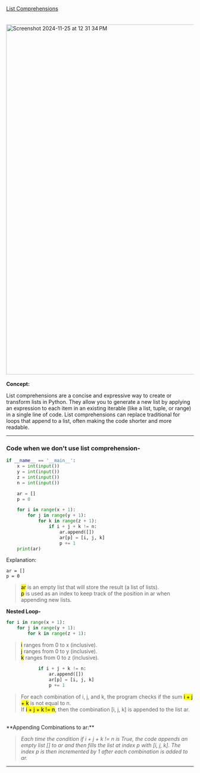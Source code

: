 [List Comprehensions](https://www.hackerrank.com/challenges/list-comprehensions/problem?isFullScreen=false)<br>
<br>
<br>
<img width="939" alt="Screenshot 2024-11-25 at 12 31 34 PM" src="https://github.com/user-attachments/assets/0b3af68d-fe9b-4b89-b43f-9028fd71b751">
<br>
<br>
**Concept:** <br>

List comprehensions are a concise and expressive way to create or transform lists in Python. They allow you to generate a new list by applying an expression to each item in an existing iterable (like a list, tuple, or range) in a single line of code. List comprehensions can replace traditional for loops that append to a list, often making the code shorter and more readable.

-------------------------------------------------
### Code when we don't use list comprehension-
```python
if __name__ == '__main__':
    x = int(input())
    y = int(input())
    z = int(input())
    n = int(input())

    ar = []
    p = 0

    for i in range(x + 1):
        for j in range(y + 1):
            for k in range(z + 1):
                if i + j + k != n:
                    ar.append([])
                    ar[p] = [i, j, k]
                    p += 1
    print(ar)
```
Explanation:<br>
```
ar = []
p = 0
```
><mark>ar</mark> is an empty list that will store the result (a list of lists).<br>
><mark>p</mark> is used as an index to keep track of the position in ar when appending new lists.<br>

**Nested Loop-** <br>
```python
for i in range(x + 1):
    for j in range(y + 1):
        for k in range(z + 1):
```
><mark>i</mark> ranges from 0 to x (inclusive).<br>
><mark>j</mark> ranges from 0 to y (inclusive).<br>
><mark>k</mark> ranges from 0 to z (inclusive).<br>
```python
            if i + j + k != n:
                ar.append([])
                ar[p] = [i, j, k]
                p += 1
```
>For each combination of i, j, and k, the program checks if the sum <mark>i + j + k</mark> is not equal to n.<br>
>If <mark>i + j + k != n</mark>, then the combination [i, j, k] is appended to the list ar.<br>
<br>
**Appending Combinations to ar:**

>_Each time the condition if i + j + k != n is True, the code appends an empty list [] to ar and then fills the list at index p with [i, j, k].
>The index p is then incremented by 1 after each combination is added to ar._
--------------------------------------------
